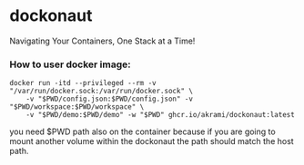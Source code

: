 # dockonaut
Navigating Your Containers, One Stack at a Time!

### How to user docker image:
```
docker run -itd --privileged --rm -v "/var/run/docker.sock:/var/run/docker.sock" \
	-v "$PWD/config.json:$PWD/config.json" -v "$PWD/workspace:$PWD/workspace" \
	-v "$PWD/demo:$PWD/demo" -w "$PWD" ghcr.io/akrami/dockonaut:latest
```

you need $PWD path also on the container because if you are going to mount another volume within the dockonaut the path should match the host path.

